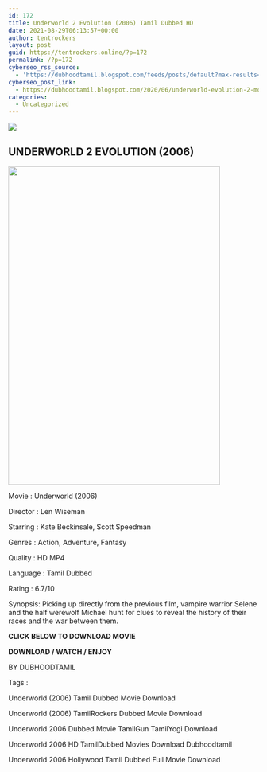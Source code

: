 ```yaml
---
id: 172
title: Underworld 2 Evolution (2006) Tamil Dubbed HD
date: 2021-08-29T06:13:57+00:00
author: tentrockers
layout: post
guid: https://tentrockers.online/?p=172
permalink: /?p=172
cyberseo_rss_source:
  - 'https://dubhoodtamil.blogspot.com/feeds/posts/default?max-results=150&start-index=301'
cyberseo_post_link:
  - https://dubhoodtamil.blogspot.com/2020/06/underworld-evolution-2-movie.html
categories:
  - Uncategorized
---
```

<div class="media_block">
  <img src="https://1.bp.blogspot.com/-SjF5_4y4Wp0/XuDfWkmv4-I/AAAAAAAABac/kLOEmWzjcDUs8XrrBuLfwKpiKvEnad1lACNcBGAsYHQ/s72-c/d90f8b5ac42c05847881da4ab8549437.jpg" class="media_thumbnail" />
</div>

<div dir="ltr" trbidi="on" readability="28.17617866005">
  <h2>
    <span>UNDERWORLD 2 EVOLUTION (2006)&nbsp;</span>
  </h2>
  
  <div class="separator">
    <a href="https://1.bp.blogspot.com/-SjF5_4y4Wp0/XuDfWkmv4-I/AAAAAAAABac/kLOEmWzjcDUs8XrrBuLfwKpiKvEnad1lACNcBGAsYHQ/s1600/d90f8b5ac42c05847881da4ab8549437.jpg" imageanchor="1"><img loading="lazy" border="0" data-original-height="1500" data-original-width="1000" height="640" src="https://1.bp.blogspot.com/-SjF5_4y4Wp0/XuDfWkmv4-I/AAAAAAAABac/kLOEmWzjcDUs8XrrBuLfwKpiKvEnad1lACNcBGAsYHQ/s640/d90f8b5ac42c05847881da4ab8549437.jpg" width="426" /></a>
  </div>
  
  <p>
    <span>Movie<span> </span>:<span> </span>Underworld (2006)</span>
  </p>
  
  <p>
    <span>Director<span> </span>:<span> </span>Len Wiseman</span>
  </p>
  
  <p>
    <span>Starring<span> </span>:<span> </span>Kate Beckinsale, Scott Speedman</span>
  </p>
  
  <p>
    <span>Genres<span> </span>:<span> </span>Action, Adventure, Fantasy</span>
  </p>
  
  <p>
    <span>Quality<span> </span>:<span> </span>HD MP4</span>
  </p>
  
  <p>
    <span>Language<span> </span>:<span> </span>Tamil Dubbed</span>
  </p>
  
  <p>
    <span>Rating<span> </span>:<span> </span>6.7/10</span>
  </p>
  
  <p>
    <span>Synopsis: Picking up directly from the previous film, vampire warrior Selene and the half werewolf Michael hunt for clues to reveal the history of their races and the war between them.</span>
  </p>
  
  <p>
    <span><b>CLICK BELOW TO DOWNLOAD MOVIE</b></span>
  </p>
  
  <p>
    <span><b>DOWNLOAD / WATCH / ENJOY</b></span>
  </p>
  
  <p>
    BY DUBHOODTAMIL
  </p>
  
  <p>
    <span>Tags :</span>
  </p>
  
  <p>
    <span>Underworld (2006) Tamil Dubbed Movie Download</span>
  </p>
  
  <p>
    <span>Underworld (2006) TamilRockers Dubbed Movie Download</span>
  </p>
  
  <p>
    <span>Underworld 2006 Dubbed Movie TamilGun TamilYogi Download</span>
  </p>
  
  <p>
    <span>Underworld 2006 HD TamilDubbed Movies Download Dubhoodtamil</span>
  </p>
  
  <p>
    <span>Underworld 2006 Hollywood Tamil Dubbed Full Movie Download</span>
  </p></p>
</div>